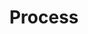 ---
title: "Process"
image: /img/values.jpg
values:
  - heading: "1. Establish Fit & Agree Mission"
    text: >
      Within the first conversation with a client we establish if there is a fit. We get three questions answered.
      + Are we trying to build a product that delivers lasting value?
      + Can we realistically deliver what is needed?
      3. Are we ready to execute?
    imageUrl: "/img/skate.jpg"

  - heading: "2. Blend a Team"
    text: >
      The roles usually needed on the team are: Product Architecture, Project Management, Product Ownership, User Experience, Design, Development, DevOps and Quality Assurance. The same person is likely to deliver more than one role, and they can come from either organization. We also identify other specialists that might be needed in bursts through the project such as Data scientists, A.I. specialists, Machine Learning specialists, OpenBanking, Security, Design, Digital Marketing, Mobile App Developers, etc. We have experience providing various size teams from one junior developer to an entire start-up team from CTO down. The recipe for success always starts with the right team.
    imageUrl: "/img/long-term-value-2.jpg"

  - heading: "3. Execute"
    text: >
      We put a lot of effort into picking the right people, and are not dogmatic on process. However, there are various traits to our execution which we believe are important. 
      - Rythm (at least fortnightly planning meeting but not more than weekly)
      - Frequent Releases ( at least fortnightly releases but as much as daily)
      - Data driven feature selection
      - Code Review Process ( 4-eyes rule)
      - Automate repetitive tasks
    imageUrl: "/img/long-term-value-2.jpg"

  - heading: "4. Amplify"
    text: >
      Delivery is not done when the product is launched. It is done when value is created and maximized. This can be measured in sales, sign-ups, lessons learnt from failures or brand-awareness. We also take care before considering an engagment complete that we have amplified it to its full potential. 
    imageUrl: "/img/long-term-value-2.jpg"
---